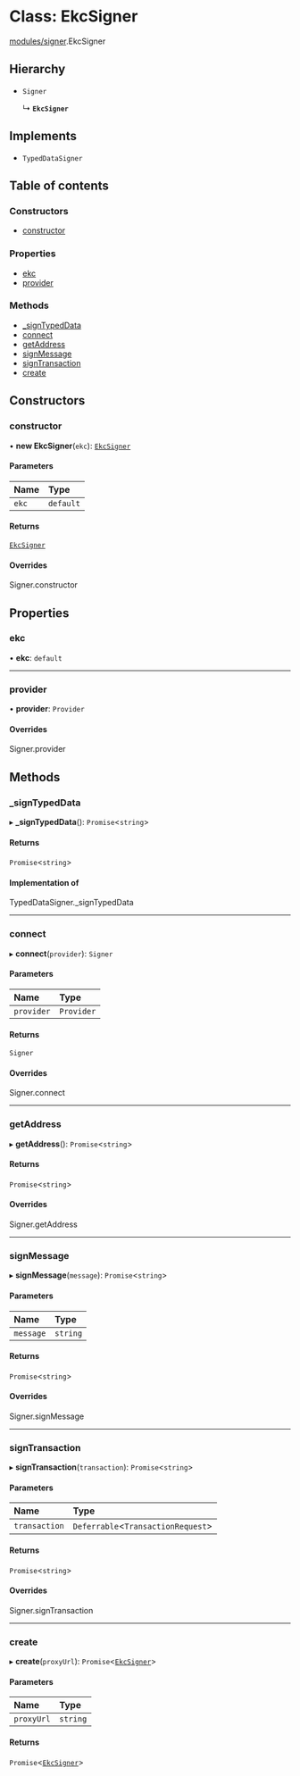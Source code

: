 # Class: EkcSigner

[modules/signer](../modules/modules_signer.md).EkcSigner

## Hierarchy

- `Signer`

  ↳ **`EkcSigner`**

## Implements

- `TypedDataSigner`

## Table of contents

### Constructors

- [constructor](modules_signer.EkcSigner.md#constructor)

### Properties

- [ekc](modules_signer.EkcSigner.md#ekc)
- [provider](modules_signer.EkcSigner.md#provider)

### Methods

- [\_signTypedData](modules_signer.EkcSigner.md#_signtypeddata)
- [connect](modules_signer.EkcSigner.md#connect)
- [getAddress](modules_signer.EkcSigner.md#getaddress)
- [signMessage](modules_signer.EkcSigner.md#signmessage)
- [signTransaction](modules_signer.EkcSigner.md#signtransaction)
- [create](modules_signer.EkcSigner.md#create)

## Constructors

### constructor

• **new EkcSigner**(`ekc`): [`EkcSigner`](modules_signer.EkcSigner.md)

#### Parameters

| Name | Type |
| :------ | :------ |
| `ekc` | `default` |

#### Returns

[`EkcSigner`](modules_signer.EkcSigner.md)

#### Overrides

Signer.constructor

## Properties

### ekc

• **ekc**: `default`

___

### provider

• **provider**: `Provider`

#### Overrides

Signer.provider

## Methods

### \_signTypedData

▸ **_signTypedData**(): `Promise`\<`string`\>

#### Returns

`Promise`\<`string`\>

#### Implementation of

TypedDataSigner.\_signTypedData

___

### connect

▸ **connect**(`provider`): `Signer`

#### Parameters

| Name | Type |
| :------ | :------ |
| `provider` | `Provider` |

#### Returns

`Signer`

#### Overrides

Signer.connect

___

### getAddress

▸ **getAddress**(): `Promise`\<`string`\>

#### Returns

`Promise`\<`string`\>

#### Overrides

Signer.getAddress

___

### signMessage

▸ **signMessage**(`message`): `Promise`\<`string`\>

#### Parameters

| Name | Type |
| :------ | :------ |
| `message` | `string` |

#### Returns

`Promise`\<`string`\>

#### Overrides

Signer.signMessage

___

### signTransaction

▸ **signTransaction**(`transaction`): `Promise`\<`string`\>

#### Parameters

| Name | Type |
| :------ | :------ |
| `transaction` | `Deferrable`\<`TransactionRequest`\> |

#### Returns

`Promise`\<`string`\>

#### Overrides

Signer.signTransaction

___

### create

▸ **create**(`proxyUrl`): `Promise`\<[`EkcSigner`](modules_signer.EkcSigner.md)\>

#### Parameters

| Name | Type |
| :------ | :------ |
| `proxyUrl` | `string` |

#### Returns

`Promise`\<[`EkcSigner`](modules_signer.EkcSigner.md)\>
